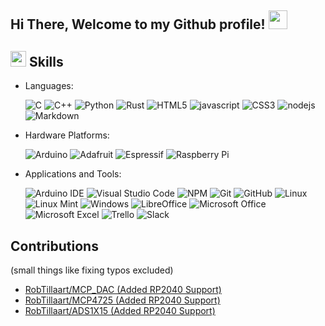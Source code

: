 
<h2> Hi There, Welcome to my Github profile! <img src="https://github.com/abdoachhoubi/abdoachhoubi/blob/main/gifs/Hi.gif" width="30"></h2>


## <img src="https://media2.giphy.com/media/QssGEmpkyEOhBCb7e1/giphy.gif?cid=ecf05e47a0n3gi1bfqntqmob8g9aid1oyj2wr3ds3mg700bl&rid=giphy.gif" width ="25"><b> Skills</b>

<p align="center">

- Languages:
    
    ![C](https://img.shields.io/badge/c-%2300599C.svg?style=for-the-badge&logo=c&logoColor=white)
    ![C++](https://img.shields.io/badge/C%2B%2B-00599C?style=for-the-badge&logo=c%2B%2B&logoColor=white)
    ![Python](https://img.shields.io/badge/Python-3776AB?style=for-the-badge&logo=python&logoColor=white)
    ![Rust](https://img.shields.io/badge/rust-%23000000.svg?style=for-the-badge&logo=rust&logoColor=white)
    ![HTML5](https://img.shields.io/badge/html5-%23E34F26.svg?style=for-the-badge&logo=html5&logoColor=white)
    ![javascript](https://img.shields.io/badge/javascript%20-%23323330.svg?&style=for-the-badge&logo=javascript&logoColor=%23F7DF1E)
    ![CSS3](https://img.shields.io/badge/css3-%231572B6.svg?style=for-the-badge&logo=css3&logoColor=white)
    ![nodejs](https://img.shields.io/badge/node.js%20-%2343853D.svg?&style=for-the-badge&logo=node.js&logoColor=white)
    ![Markdown](https://img.shields.io/badge/markdown-%23000000.svg?style=for-the-badge&logo=markdown&logoColor=white)
       
- Hardware Platforms:
    
    ![Arduino](https://img.shields.io/badge/Arduino-00979D?style=for-the-badge&logo=Arduino&logoColor=white)
    ![Adafruit](https://img.shields.io/badge/adafruit-000000?style=for-the-badge&logo=adafruit&logoColor=white)
    ![Espressif](https://img.shields.io/badge/espressif-E7352C?style=for-the-badge&logo=espressif&logoColor=white)
    ![Raspberry Pi](https://img.shields.io/badge/Raspberry%20Pi-A22846?style=for-the-badge&logo=Raspberry%20Pi&logoColor=white)
    
- Applications and Tools:

    ![Arduino IDE](https://img.shields.io/badge/Arduino_IDE-00979D?style=for-the-badge&logo=arduino&logoColor=white)
    ![Visual Studio Code](https://img.shields.io/badge/Visual%20Studio%20Code-0078d7.svg?style=for-the-badge&logo=visual-studio-code&logoColor=white)
    ![NPM](https://img.shields.io/badge/NPM-%23000000.svg?style=for-the-badge&logo=npm&logoColor=white)
    ![Git](https://img.shields.io/badge/git-%23F05033.svg?style=for-the-badge&logo=git&logoColor=white)
    ![GitHub](https://img.shields.io/badge/github-%23121011.svg?style=for-the-badge&logo=github&logoColor=white)
    ![Linux](https://img.shields.io/badge/Linux-FCC624?style=for-the-badge&logo=linux&logoColor=black)
    ![Linux Mint](https://img.shields.io/badge/Linux_Mint-87CF3E?style=for-the-badge&logo=linux-mint&logoColor=white)
    ![Windows](https://img.shields.io/badge/Windows-0078D6?style=for-the-badge&logo=windows&logoColor=white)
    ![LibreOffice](https://img.shields.io/badge/LibreOffice-18A303?style=for-the-badge&logo=LibreOffice&logoColor=white)
    ![Microsoft Office](https://img.shields.io/badge/Microsoft_Office-D83B01?style=for-the-badge&logo=microsoft-office&logoColor=white)
    ![Microsoft Excel](https://img.shields.io/badge/Microsoft_Excel-217346?style=for-the-badge&logo=microsoft-excel&logoColor=white)
    ![Trello](https://img.shields.io/badge/Trello-0052CC?style=for-the-badge&logo=trello&logoColor=white)
    ![Slack](https://img.shields.io/badge/Slack-4A154B?style=for-the-badge&logo=slack&logoColor=white)
    
    
</p>

## <b>Contributions</b>
(small things like fixing typos excluded)

- <a href="https://github.com/RobTillaart/MCP_DAC">RobTillaart/MCP_DAC (Added RP2040 Support)</a>
- <a href="https://github.com/RobTillaart/MCP4725">RobTillaart/MCP4725 (Added RP2040 Support)</a>
- <a href="https://github.com/RobTillaart/ADS1X15">RobTillaart/ADS1X15 (Added RP2040 Support)</a>

